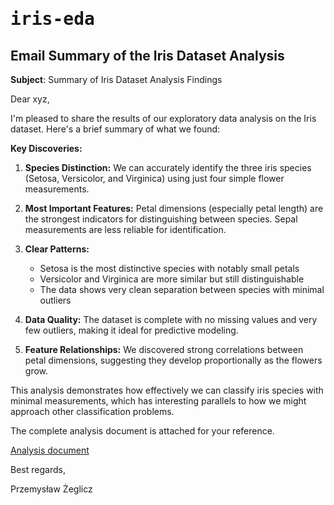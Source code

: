 # <samp>iris-eda</samp>

## Email Summary of the Iris Dataset Analysis

**Subject**: Summary of Iris Dataset Analysis Findings

Dear xyz,

I'm pleased to share the results of our exploratory data analysis on the Iris dataset. Here's a brief summary of what we found:

**Key Discoveries:**

1. **Species Distinction:** We can accurately identify the three iris species (Setosa, Versicolor, and Virginica) using just four simple flower measurements.

2. **Most Important Features:** Petal dimensions (especially petal length) are the strongest indicators for distinguishing between species. Sepal measurements are less reliable for identification.

3. **Clear Patterns:**

   - Setosa is the most distinctive species with notably small petals
   - Versicolor and Virginica are more similar but still distinguishable
   - The data shows very clean separation between species with minimal outliers

4. **Data Quality:** The dataset is complete with no missing values and very few outliers, making it ideal for predictive modeling.

5. **Feature Relationships:** We discovered strong correlations between petal dimensions, suggesting they develop proportionally as the flowers grow.

This analysis demonstrates how effectively we can classify iris species with minimal measurements, which has interesting parallels to how we might approach other classification problems.

The complete analysis document is attached for your reference.

[Analysis document](https://github.com/zeglicz/iris-eda/blob/master/reports/pdf/iris-eda-report.pdf)

Best regards,

Przemysław Żeglicz
